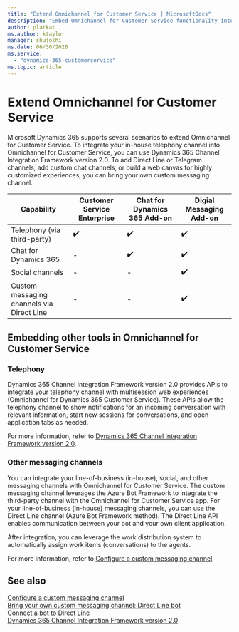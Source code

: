 ```yaml
---
title: "Extend Omnichannel for Customer Service | MicrosoftDocs"
description: "Embed Omnichannel for Customer Service functionality into your website or app, or bring functionality from other apps into Omnichannel for Customer Service."
author: platkat
ms.author: ktaylor
manager: shujoshi
ms.date: 06/30/2020
ms.service: 
  - "dynamics-365-customerservice"
ms.topic: article
---
```


# Extend Omnichannel for Customer Service

<!--You can extend Omnichannel for Customer Service to either embed Omnichannel for Customer Service functionality into your own websites or bring functionality from other applications into Omnichannel for Customer Service.--> Microsoft Dynamics 365 supports several scenarios to extend Omnichannel for Customer Service. To integrate your in-house telephony channel into Omnichannel for Customer Service, you can use Dynamics 365 Channel Integration Framework version 2.0. To add Direct Line or Telegram channels, add custom chat channels, or build a web canvas for highly customized experiences, you can bring your own custom messaging channel. 
<p>
  
| Capability | Customer Service Enterprise  | Chat for Dynamics 365 Add-on  | Digial Messaging Add-on  | 
|----------------------------------------------------------------|-----------------|-----------------|-----------------|
| Telephony (via third-party)   | :heavy_check_mark: | :heavy_check_mark: | :heavy_check_mark: |
| Chat for Dynamics 365  | - | :heavy_check_mark: | :heavy_check_mark: |
| Social channels  | - | - | :heavy_check_mark: |
| Custom messaging channels via Direct Line | - | - | :heavy_check_mark: | 

<!--
| Omnichannel for Customer Service integration scenario | Channel Integration Framework V2 | Custom Messaging Channel  | 
|---------------------------------------------------------------------|------------|------------|
| Integrate third-party telephony          | Yes           | - |
| Add Direct Line or Telegram channels  | - | Yes |
| Add any custom chat channel that has API support via Direct Line  | - | Yes |
| Build a web canvas for highly customized experiences using a fully programmable API (e.g. click to view ticket, click to schedule an appointment) | - | Yes | 
-->

<!--## Embedding Omnichannel functionality in your applications-->

<!--### Out of the box chat widget
This is the iframe embedded live chat widget that provides basic customizations in the Omnichannel Administration app and embed in your web portal.-->

<!--### Customized chat widget
You can customize the look and feel of your chat widget using the react native SDK for Omnichannel. (https://react-native.org/)-->

## Embedding other tools in Omnichannel for Customer Service

### Telephony 

Dynamics 365 Channel Integration Framework version 2.0 provides APIs to integrate your telephony channel with multisession web experiences (Omnichannel for Dynamics 365 Customer Service). These APIs allow the telephony channel to show notifications for an incoming conversation with relevant information, start new sessions for conversations, and open application tabs as needed.

For more information, refer to [Dynamics 365 Channel Integration Framework version 2.0](https://docs.microsoft.com/dynamics365/customer-service/channel-integration-framework/v2/overview-channel-integration-framework). 

### Other messaging channels

You can integrate your line-of-business (in-house), social, and other messaging channels with Omnichannel for Customer Service. The custom messaging channel leverages the Azure Bot Framework to integrate the third-party channel with the Omnichannel for Customer Service app. For your line-of-business (in-house) messaging channels, you can use the Direct Line channel (Azure Bot Framework method). The Direct Line API enables communication between your bot and your own client application.

After integration, you can leverage the work distribution system to automatically assign work items (conversations) to the agents.

For more information, refer to [Configure a custom messaging channel](../administrator/configure-custom-channel.md).


## See also 

[Configure a custom messaging channel](../administrator/configure-custom-channel.md)<br />
[Bring your own custom messaging channel: Direct Line bot](../developer/how-to/bring-your-own-channel.md)<br />
[Connect a bot to Direct Line](https://docs.microsoft.com/azure/bot-service/bot-service-channel-connect-directline)<br />
[Dynamics 365 Channel Integration Framework version 2.0](https://docs.microsoft.com/dynamics365/customer-service/channel-integration-framework/v2/overview-channel-integration-framework)
